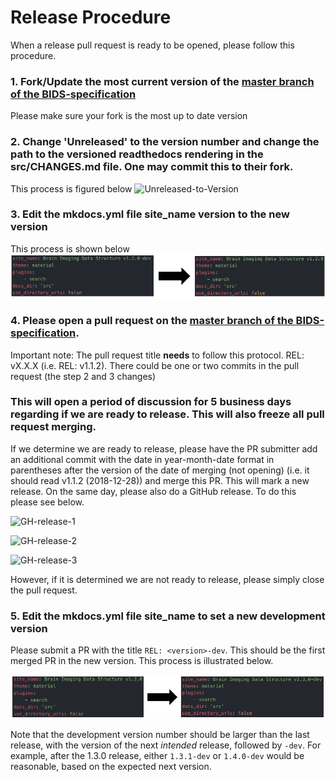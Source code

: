 # Release Procedure

When a release pull request is ready to be opened, please follow this procedure.

### 1. Fork/Update the most current version of the [master branch of the BIDS-specification](https://github.com/bids-standard/bids-specification/tree/master)

Please make sure your fork is the most up to date version

### 2. Change 'Unreleased' to the version number and change the path to the versioned readthedocs rendering in the src/CHANGES.md file. One may commit this to their fork.

This process is figured below ![Unreleased-to-Version](release_images/Unreleased-to-Version.png "Unreleased-to-Version")

### 3. Edit the mkdocs.yml file site_name version to the new version

This process is shown below ![dev-to-stable](release_images/site_name_release_1.2dev-1.2.png "dev-to-stable")

### 4. Please open a pull request on the [master branch of the BIDS-specification](https://github.com/bids-standard/bids-specification/tree/master).
Important note: The pull request title **needs** to follow this protocol. REL: vX.X.X (i.e. REL: v1.1.2). There could be one or two commits in the pull request (the step 2 and 3 changes)

### This will open a period of discussion for 5 business days regarding if we are ready to release. This will also freeze all pull request merging.

If we determine we are ready to release, please have the PR submitter add an additional commit with the date in year-month-date format in parentheses after the version of the date of merging (not opening) (i.e. it should read v1.1.2 (2018-12-28)) and merge this PR. This will mark a new release. On the same day, please also do a GitHub release. To do this please see below.

![GH-release-1](release_images/GH-release_1.png "GH-release-1")

![GH-release-2](release_images/GH-release_2.png "GH-release-2")

![GH-release-3](release_images/GH-release_3.png "GH-release-3")

However, if it is determined we are not ready to release, please simply close the pull request.

### 5. Edit the mkdocs.yml file site_name to set a new development version

Please submit a PR with the title `REL: <version>-dev`.
This should be the first merged PR in the new version.
This process is illustrated below.

![stable-to-dev](release_images/site_name_release_1.2-1.3dev.png "stable-to-dev")

Note that the development version number should be larger than the last release, with the
version of the next *intended* release, followed by `-dev`.
For example, after the 1.3.0 release, either `1.3.1-dev` or `1.4.0-dev` would be reasonable, based
on the expected next version.
